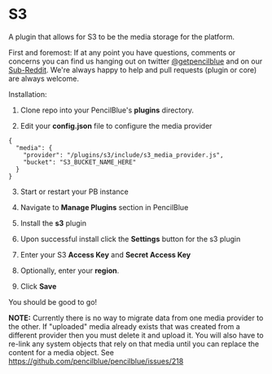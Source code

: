 S3
==

A plugin that allows for S3 to be the media storage for the platform.

First and foremost:  If at any point you have questions, comments or concerns you can find us hanging out on 
twitter [@getpencilblue](https://twitter.com/GetPencilBlue) and on our 
[Sub-Reddit](http://www.reddit.com/domain/pencilblue.org/).  We're always happy to help and pull requests (plugin 
or core) are always welcome. 

Installation:

1) Clone repo into your PencilBlue's **plugins** directory.

2) Edit your **config.json** file to configure the media provider
```
{
  "media": {
    "provider": "/plugins/s3/include/s3_media_provider.js",
    "bucket": "S3_BUCKET_NAME_HERE"
  }
}
```
3) Start or restart your PB instance

4) Navigate to **Manage Plugins** section in PencilBlue

5) Install the **s3** plugin

6) Upon successful install click the **Settings** button for the s3 plugin

7) Enter your S3 **Access Key** and **Secret Access Key**

8) Optionally, enter your **region**.

9) Click **Save**

You should be good to go!

**NOTE:**
Currently there is no way to migrate data from one media provider to the other.  If "uploaded" media already exists 
that was created from a different provider then you must delete it and upload it.  You will also have to re-link any 
system objects that rely on that media until you can replace the content for a media object.  See 
https://github.com/pencilblue/pencilblue/issues/218
